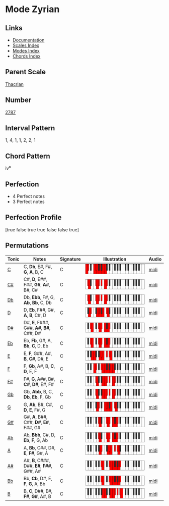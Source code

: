 # Mode Zyrian

## Links

- [Documentation](index.md)
- [Scales Index](Scales.md)
- [Modes Index](Modes.md)
- [Chords Index](Chords.md)

## Parent Scale

[Thacrian](ScaleThacrian.md)

## Number

[2787](https://ianring.com/musictheory/scales/2787)

## Interval Pattern

1, 4, 1, 1, 2, 2, 1

## Chord Pattern

iv⁰

## Perfection

- 4 Perfect notes
- 3 Perfect notes

## Perfection Profile

[true false true true false false true]

## Permutations

| Tonic | Notes | Signature | Illustration | Audio |
|-------|-------|-----------|--------------|-------|
| [C](ModeCNaturalZyrian.md) | C, **Db**, E#, F#, **G**, **A**, B, C | C | ![CNaturalZyrian](ModeCNaturalZyrian.png) | [midi](https://github.com/edipermadi/music/blob/main/docs/ModeCNaturalZyrian.mid?raw=true) |
| [C#](ModeCSharpZyrian.md) | C#, **D**, E##, F##, **G#**, **A#**, B#, C# | C | ![CSharpZyrian](ModeCSharpZyrian.png) | [midi](https://github.com/edipermadi/music/blob/main/docs/ModeCSharpZyrian.mid?raw=true) |
| [Db](ModeDFlatZyrian.md) | Db, **Ebb**, F#, G, **Ab**, **Bb**, C, Db | C | ![DFlatZyrian](ModeDFlatZyrian.png) | [midi](https://github.com/edipermadi/music/blob/main/docs/ModeDFlatZyrian.mid?raw=true) |
| [D](ModeDNaturalZyrian.md) | D, **Eb**, F##, G#, **A**, **B**, C#, D | C | ![DNaturalZyrian](ModeDNaturalZyrian.png) | [midi](https://github.com/edipermadi/music/blob/main/docs/ModeDNaturalZyrian.mid?raw=true) |
| [D#](ModeDSharpZyrian.md) | D#, **E**, F###, G##, **A#**, **B#**, C##, D# | C | ![DSharpZyrian](ModeDSharpZyrian.png) | [midi](https://github.com/edipermadi/music/blob/main/docs/ModeDSharpZyrian.mid?raw=true) |
| [Eb](ModeEFlatZyrian.md) | Eb, **Fb**, G#, A, **Bb**, **C**, D, Eb | C | ![EFlatZyrian](ModeEFlatZyrian.png) | [midi](https://github.com/edipermadi/music/blob/main/docs/ModeEFlatZyrian.mid?raw=true) |
| [E](ModeENaturalZyrian.md) | E, **F**, G##, A#, **B**, **C#**, D#, E | C | ![ENaturalZyrian](ModeENaturalZyrian.png) | [midi](https://github.com/edipermadi/music/blob/main/docs/ModeENaturalZyrian.mid?raw=true) |
| [F](ModeFNaturalZyrian.md) | F, **Gb**, A#, B, **C**, **D**, E, F | C | ![FNaturalZyrian](ModeFNaturalZyrian.png) | [midi](https://github.com/edipermadi/music/blob/main/docs/ModeFNaturalZyrian.mid?raw=true) |
| [F#](ModeFSharpZyrian.md) | F#, **G**, A##, B#, **C#**, **D#**, E#, F# | C | ![FSharpZyrian](ModeFSharpZyrian.png) | [midi](https://github.com/edipermadi/music/blob/main/docs/ModeFSharpZyrian.mid?raw=true) |
| [Gb](ModeGFlatZyrian.md) | Gb, **Abb**, B, C, **Db**, **Eb**, F, Gb | C | ![GFlatZyrian](ModeGFlatZyrian.png) | [midi](https://github.com/edipermadi/music/blob/main/docs/ModeGFlatZyrian.mid?raw=true) |
| [G](ModeGNaturalZyrian.md) | G, **Ab**, B#, C#, **D**, **E**, F#, G | C | ![GNaturalZyrian](ModeGNaturalZyrian.png) | [midi](https://github.com/edipermadi/music/blob/main/docs/ModeGNaturalZyrian.mid?raw=true) |
| [G#](ModeGSharpZyrian.md) | G#, **A**, B##, C##, **D#**, **E#**, F##, G# | C | ![GSharpZyrian](ModeGSharpZyrian.png) | [midi](https://github.com/edipermadi/music/blob/main/docs/ModeGSharpZyrian.mid?raw=true) |
| [Ab](ModeAFlatZyrian.md) | Ab, **Bbb**, C#, D, **Eb**, **F**, G, Ab | C | ![AFlatZyrian](ModeAFlatZyrian.png) | [midi](https://github.com/edipermadi/music/blob/main/docs/ModeAFlatZyrian.mid?raw=true) |
| [A](ModeANaturalZyrian.md) | A, **Bb**, C##, D#, **E**, **F#**, G#, A | C | ![ANaturalZyrian](ModeANaturalZyrian.png) | [midi](https://github.com/edipermadi/music/blob/main/docs/ModeANaturalZyrian.mid?raw=true) |
| [A#](ModeASharpZyrian.md) | A#, **B**, C###, D##, **E#**, **F##**, G##, A# | C | ![ASharpZyrian](ModeASharpZyrian.png) | [midi](https://github.com/edipermadi/music/blob/main/docs/ModeASharpZyrian.mid?raw=true) |
| [Bb](ModeBFlatZyrian.md) | Bb, **Cb**, D#, E, **F**, **G**, A, Bb | C | ![BFlatZyrian](ModeBFlatZyrian.png) | [midi](https://github.com/edipermadi/music/blob/main/docs/ModeBFlatZyrian.mid?raw=true) |
| [B](ModeBNaturalZyrian.md) | B, **C**, D##, E#, **F#**, **G#**, A#, B | C | ![BNaturalZyrian](ModeBNaturalZyrian.png) | [midi](https://github.com/edipermadi/music/blob/main/docs/ModeBNaturalZyrian.mid?raw=true) |
